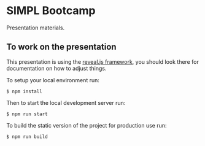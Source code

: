 # SIMPL Bootcamp

Presentation materials.

## To work on the presentation

This presentation is using the [reveal.js framework](https://revealjs.com/),
you should look there for documentation on how to adjust things.

To setup your local environment run:

```shell
$ npm install
```

Then to start the local development server run:

```shell
$ npm run start
```

To build the static version of the project for production use run:

```shell
$ npm run build
```
